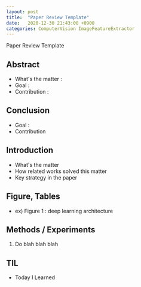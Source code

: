 ```yaml
---
layout: post
title:  "Paper Review Template"
date:   2020-12-30 21:43:00 +0900
categories: ComputerVision ImageFeatureExtractor
---
```

Paper Review Template

## Abstract

- What's the matter : 
- Goal :
- Contribution : 

## Conclusion

- Goal :
- Contribution

## Introduction

- What's the matter
- How related works solved this matter
- Key strategy in the paper

## Figure, Tables
- ex) Figure 1 : deep learning architecture


## Methods / Experiments
1. Do blah blah blah


## TIL
- Today I Learned
  